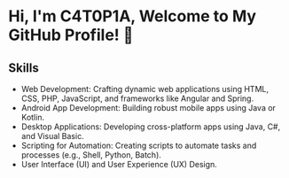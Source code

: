 # Hi, I'm C4T0P1A, Welcome to My GitHub Profile! 👋

## Skills

- Web Development: Crafting dynamic web applications using HTML, CSS, PHP, JavaScript, and frameworks like Angular and Spring.
- Android App Development: Building robust mobile apps using Java or Kotlin.
- Desktop Applications: Developing cross-platform apps using Java, C#, and Visual Basic.
- Scripting for Automation: Creating scripts to automate tasks and processes (e.g., Shell, Python, Batch).
- User Interface (UI) and User Experience (UX) Design.

